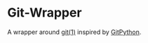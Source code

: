 # Git-Wrapper

A wrapper around [git(1)](https://git-scm.com/docs/git) inspired by
[GitPython](https://github.com/gitpython-developers/GitPython).
